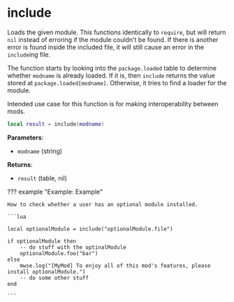 <!---
	This file is autogenerated. Do not edit this file manually. Your changes will be ignored.
	More information: https://github.com/MWSE/MWSE/tree/master/docs
-->

# include

Loads the given module. This functions identically to `require`, but will return `nil` instead of erroring if the module couldn't be found. If there is another error is found inside the included file, it will still cause an error in the `include`ing file.

The function starts by looking into the `package.loaded` table to determine whether `modname` is already loaded. If it is, then `include` returns the value stored at `package.loaded[modname]`. Otherwise, it tries to find a loader for the module.

Intended use case for this function is for making interoperability between mods.

```lua
local result = include(modname)
```

**Parameters**:

* `modname` (string)

**Returns**:

* `result` (table, nil)

??? example "Example: Example"

	How to check whether a user has an optional module installed.

	```lua
	
	local optionalModule = include("optionalModule.file")
	
	if optionalModule then
		-- do stuff with the optinalModule
		optionalModule.foo("bar")
	else
		mwse.log("[MyMod] To enjoy all of this mod's features, please install optionalModule.")
		-- do some other stuff
	end

	```


